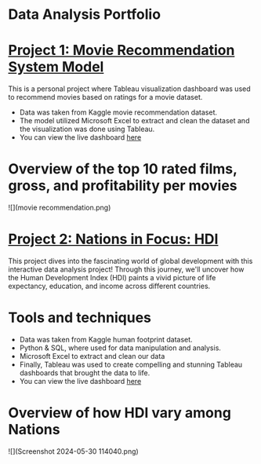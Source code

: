 # Data Analysis Portfolio


# [Project 1: Movie Recommendation System Model](https://izuchukwukings.github.io/king-s_portfolio/)

This is a personal project where Tableau visualization dashboard was used to recommend movies based on ratings for a movie dataset.

* Data was taken from Kaggle movie recommendation dataset.
* The model utilized Microsoft Excel to extract and clean the dataset and the visualization was done using Tableau.
* You can view the live dashboard [here](https://public.tableau.com/app/profile/izuchukwu.ugwuodo/viz/Book1_17168005081300/Dashboard1)

# Overview of the top 10 rated films, gross, and profitability per movies 
![](movie recommendation.png)


# [Project 2: Nations in Focus: HDI](https://izuchukwukings.github.io/king-s_portfolio/)

This project dives into the fascinating world of global development with this interactive data analysis project! Through this journey, we'll uncover how the Human Development Index (HDI) paints a vivid picture of life expectancy, education, and income across different countries.

# Tools and techniques 

* Data was taken from Kaggle human footprint dataset.
* Python & SQL, where used for data manipulation and analysis.
* Microsoft Excel to extract and clean our data
* Finally, Tableau was used to create compelling and stunning Tableau dashboards that brought the data to life.
* You can view the live dashboard [here](https://public.tableau.com/app/profile/izuchukwu.ugwuodo/viz/NationsinFocusHDI/NationsinFocusHDI)

# Overview of how HDI vary among Nations 
![](Screenshot 2024-05-30 114040.png)

